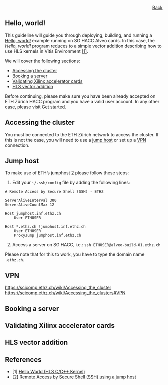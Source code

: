 <div id="readme" class="Box-body readme blob js-code-block-container">
<article class="markdown-body entry-content p-3 p-md-6" itemprop="text">
<p align="right">
<a href="https://github.com/fpgasystems/hacc/blob/main/README.md#sections">Back</a>
</p>

# Hello, world!
This guideline will guide you through deploying, building, and running a [Hello, world!](../docs/vocabulary.md#hello-world) example running on SG HACC Alveo cards. In this case, the *Hello, world!* program reduces to a simple vector addition describing how to use HLS kernels in Vitis Environment [[1]](#references).

We will cover the following sections:
* [Accessing the cluster](#accessing-the-cluster)
* [Booking a server](#booking-a-server)
* [Validating Xilinx accelerator cards](#validating-xilinx-accelerator-cards) 
* [HLS vector addition](#hls-vector-addition)

Before continuing, please make sure you have been already accepted on ETH Zürich HACC program and you have a valid user account. In any other case, please visit [Get started](https://www.amd-haccs.io/get-started.html).

## Accessing the cluster
You must be connected to the ETH Zürich network to access the cluster. If this is not the case, you will need to use a [jump host](#jump-host) or set up a [VPN](#vpn) connection.

## Jump host
To make use of ETH’s jumphost [2](#references) please follow these steps:

1. Edit your ```~/.ssh/config``` file by adding the following lines:

```
# Remote Access by Secure Shell (SSH) - ETHZ

ServerAliveInterval 300
ServerAliveCountMax 12

Host jumphost.inf.ethz.ch
    User ETHUSER

Host *.ethz.ch !jumphost.inf.ethz.ch
    User ETHUSER
    ProxyJump jumphost.inf.ethz.ch
```

2. Access a server on SG HACC, i.e.: ```ssh ETHUSER@alveo-build-01.ethz.ch```

Please note that for this to work, you have to type the domain name ```.ethz.ch```. 

## VPN

https://scicomp.ethz.ch/wiki/Accessing_the_cluster
https://scicomp.ethz.ch/wiki/Accessing_the_clusters#VPN

## Booking a server

## Validating Xilinx accelerator cards

## HLS vector addition

## References
* [1] [Hello World (HLS C/C++ Kernel)](https://github.com/Xilinx/Vitis_Accel_Examples/tree/master/hello_world)
* [2] [Remote Access by Secure Shell (SSH) using a jump host](https://www.isg.inf.ethz.ch/Main/HelpRemoteAccessSSH)